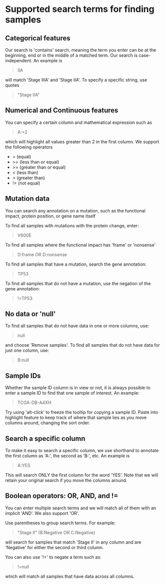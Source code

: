 # Supported search terms for finding samples

## Categorical features 

Our search is 'contains' search, meaning the term you enter can be at the beginning, end or in the middle of a matched term. Our search is case-independent. An example is

> IIA

will match 'Stage IIIA' and 'Stage IIA'. To specify a specific string, use quotes

> "Stage IIA"

## Numerical and Continuous features 

You can specify a certain column and mathematical expression such as

> A:&gt;2

which will highlight all values greater than 2 in the first column. We support the following operators

* = \(equal\)
* &gt;= \(less than or equal\)
* &gt;= \(greater than or equal\)
* &lt; \(less than\)
* &gt; \(greater than\)
* != \(not equal\)

## Mutation data

You can search any annotation on a mutation, such as the functional impact, protein position, or gene name itself

To find all samples with mutations with the protein change, enter:

> V600E

To find all samples where the functional impact has 'frame' or 'nonsense'

> D:frame OR D:nonsense

To find all samples that have a mutation, search the gene annotation:

> TP53

To find all samples that do not have a mutation, use the negation of the gene annotation:

> !=TP53

## No data or 'null'

To find all samples that do not have data in one or more columns, use:

> null

and choose 'Remove samples'. To find all samples that do not have data for just one column, use:

> B:null

## Sample IDs 

Whether the sample ID column is in view or not, it is always possible to enter a sample ID to find that one sample of interest. An example:

> TCGA-DB-A4XH

Try using 'alt-click' to freeze the tooltip for copying a sample ID. Paste into highlight feature to keep track of where that sample lies as you move columns around, changing the sort order.

## Search a specific column 

To make it easy to search a specific column, we use shorthand to annotate the first column as 'A:', the second as 'B:', etc. An example is

> A:YES

This will search ONLY the first column for the word 'YES'. Note that we will retain your original search if you move the columns around.

## Boolean operators: OR, AND, and != 

You can enter multiple search terms and we will match all of them with an implicit 'AND'. We also support 'OR'.

Use parentheses to group search terms. For example:

> "Stage II" \(B:Negative OR C:Negative\)

will search for samples that match 'Stage II' in any column and are 'Negative' for either the second or third column.

You can also use '!=' to negate a term such as:

> !=null

which will match all samples that have data across all columns.

